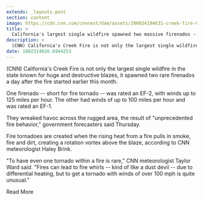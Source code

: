 ```yaml
--- 
extends: _layouts.post 
section: content 
image: https://cdn.cnn.com/cnnnext/dam/assets/200924194631-creek-fire-0905-super-tease.jpg 
title: > 
  California's largest single wildfire spawned two massive firenados -- one was an EF2 
description: > 
  (CNN) California's Creek Fire is not only the largest single wildfire in the state known for huge and destructive blazes, it spawned two rare firenados a day after the fire started earlier this month.One firenado -- short for fire tornado -- was rated an EF-2, with winds up to 125 miles per hour.The other had winds of up to 100 miles per hour and was rated an EF-1.Fire tornadoes are created when the rising heat from a fire pulls in smoke, fire and dirt, creating a rotation vortex above the blaze, according to CNN meteorologist Haley Brink."To have even one tornado within a fire is rare," CNN meteorologist Taylor Ward said. 
date: 1602314026.6944253 
--- 
```

(CNN) California's Creek Fire is not only the largest single wildfire in the state known for huge and destructive blazes, it spawned two rare firenados a day after the fire started earlier this month.

One firenado -- short for fire tornado -- was rated an EF-2, with winds up to 125 miles per hour. The other had winds of up to 100 miles per hour and was rated an EF-1.

They wreaked havoc across the rugged area, the result of "unprecedented fire behavior," government forecasters said Thursday.

Fire tornadoes are created when the rising heat from a fire pulls in smoke, fire and dirt, creating a rotation vortex above the blaze, according to CNN meteorologist Haley Brink.

"To have even one tornado within a fire is rare," CNN meteorologist Taylor Ward said. "Fires can lead to fire whirls -- kind of like a dust devil -- due to differential heating, but to get a tornado with winds of over 100 mph is quite unusual."

Read More